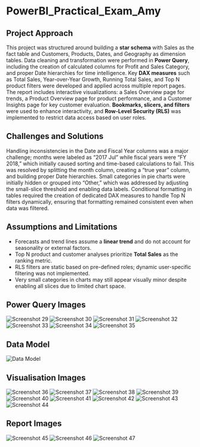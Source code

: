 # PowerBI_Practical_Exam_Amy

## Project Approach
This project was structured around building a **star schema** with Sales as the fact table and Customers, Products, Dates, and Geography as dimension tables. Data cleaning and transformation were performed in **Power Query**, including the creation of calculated columns for Profit and Sales Category, and proper Date hierarchies for time intelligence. Key **DAX measures** such as Total Sales, Year-over-Year Growth, Running Total Sales, and Top N product filters were developed and applied across multiple report pages. The report includes interactive visualizations: a Sales Overview page for trends, a Product Overview page for product performance, and a Customer Insights page for key customer evaluation. **Bookmarks, slicers, and filters** were used to enhance interactivity, and **Row-Level Security (RLS)** was implemented to restrict data access based on user roles.

## Challenges and Solutions
Handling inconsistencies in the Date and Fiscal Year columns was a major challenge; months were labeled as “2017 Jul” while fiscal years were “FY 2018,” which initially caused sorting and time-based calculations to fail. This was resolved by splitting the month column, creating a “true year” column, and building proper Date hierarchies. Small categories in pie charts were initially hidden or grouped into “Other,” which was addressed by adjusting the small-slice threshold and enabling data labels. Conditional formatting in tables required the creation of dedicated DAX measures to handle Top N filters dynamically, ensuring that formatting remained consistent even when data was filtered.

## Assumptions and Limitations
- Forecasts and trend lines assume a **linear trend** and do not account for seasonality or external factors.  
- Top N product and customer analyses prioritize **Total Sales** as the ranking metric.  
- RLS filters are static based on pre-defined roles; dynamic user-specific filtering was not implemented.  
- Very small categories in charts may still appear visually minor despite enabling all slices due to limited chart space.

## Power Query Images
![Screenshot 29](screenshots/Screenshot%20%2829%29.png)
![Screenshot 30](screenshots/Screenshot%20%2830%29.png)
![Screenshot 31](screenshots/Screenshot%20%2831%29.png)
![Screenshot 32](screenshots/Screenshot%20%2832%29.png)
![Screenshot 33](screenshots/Screenshot%20%2833%29.png)
![Screenshot 34](screenshots/Screenshot%20%2834%29.png)
![Screenshot 35](screenshots/Screenshot%20%2835%29.png)

## Data Model
![Data Model](screenshots/data%20model.png)

## Visualisation Images
![Screenshot 36](screenshots/Screenshot%20(36).png)
![Screenshot 37](screenshots/Screenshot%20(37).png)
![Screenshot 38](screenshots/Screenshot%20(38).png)
![Screenshot 39](screenshots/Screenshot%20(39).png)
![Screenshot 40](screenshots/Screenshot%20(40).png)
![Screenshot 41](screenshots/Screenshot%20(41).png)
![Screenshot 42](screenshots/Screenshot%20(42).png)
![Screenshot 43](screenshots/Screenshot%20(43).png)
![Screenshot 44](screenshots/Screenshot%20(44).png)

## Report Images
![Screenshot 45](screenshots/Screenshot%20(45).png)
![Screenshot 46](screenshots/Screenshot%20(46).png)
![Screenshot 47](screenshots/Screenshot%20(47).png)


